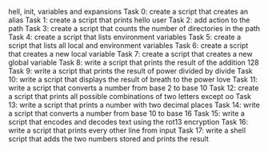 hell, init, variables and expansions
Task 0: create a script that creates an alias
Task 1: create a script that prints hello user
Task 2: add action to the path
Task 3: create a script that counts the number of directories in the path
Task 4: create a script that lists environment variables
Task 5: create a script that lists all local and environment variables
Task 6: create a script that creates a new local variable
Task 7: create a script that creates a new global variable
Task 8: write a script that prints the result of the addition 128
Task 9: write a script that prints the result of power divided by divide
Task 10: write a script that displays the result of breath to the power love
Task 11: write a script that converts a number from base 2 to base 10
Task 12: create a script that prints all possible combinations of two letters except oo
Task 13: write a script that prints a number with two decimal places
Task 14: write a script that converts a number from base 10 to base 16
Task 15: write a script that encodes and decodes text using the rot13 encryption
Task 16: write a script that prints every other line from input
Task 17: write a shell script that adds the two numbers stored and prints the result 
